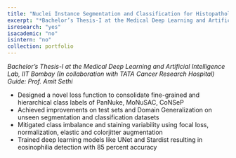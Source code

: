 ```yaml
---
title: "Nuclei Instance Segmentation and Classification for Histopathology Images"
excerpt: "*Bachelor’s Thesis-I at the Medical Deep Learning and Artificial Intelligence Lab, IIT Bombay(In collaboration with TATA Cancer Research Hospital) Guide: Prof. Amit Sethi*"
isresearch: "yes"
isacademic: "no"
isintern: "no"
collection: portfolio
---
```


*Bachelor’s Thesis-I at the Medical Deep Learning and Artificial Intelligence Lab, IIT Bombay (In collaboration with TATA Cancer Research Hospital) Guide: Prof. Amit Sethi*

* Designed a novel loss function to consolidate fine-grained and hierarchical class labels of PanNuke, MoNuSAC, CoNSeP
* Achieved improvements on test sets and Domain Generalization on unseen segmentation and classification datasets
* Mitigated class imbalance and staining variability using focal loss, normalization, elastic and colorjitter augmentation
* Trained deep learning models like UNet and Stardist resulting in eosinophilia detection with 85 percent accuracy
